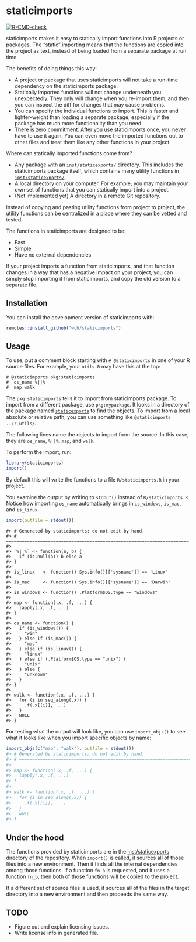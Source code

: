 
<!-- README.md is generated from README.Rmd. Please edit that file -->

# staticimports

<!-- badges: start -->

[![R-CMD-check](https://github.com/wch/staticimports/workflows/R-CMD-check/badge.svg)](https://github.com/wch/staticimports/actions)
<!-- badges: end -->

staticimports makes it easy to statically import functions into R
projects or packages. The “static” importing means that the functions
are copied into the project as text, instead of being loaded from a
separate package at run time.

The benefits of doing things this way:

-   A project or package that uses staticimports will not take a
    run-time dependency on the staticimports package.
-   Statically imported functions will not change underneath you
    unexpectedly. They only will change when you re-import them, and
    then you can inspect the diff for changes that may cause problems.
-   You can specify the individual functions to import. This is faster
    and lighter-weight than loading a separate package, especially if
    the package has much more functionality than you need.
-   There is zero commitment: After you use staticimports once, you
    never have to use it again. You can even move the imported functions
    out to other files and treat them like any other functions in your
    project.

Where can statically imported functions come from?

-   Any package with an `inst/staticexports/` directory. This includes
    the staticimports package itself, which contains many utility
    functions in
    [`inst/staticexports/`](https://github.com/wch/staticimports/tree/main/inst/staticexports).
-   A local directory on your computer. For example, you may maintain
    your own set of functions that you can statically import into a
    project.
-   (Not implemented yet) A directory in a remote Git repository.

Instead of copying and pasting utility functions from project to
project, the utility functions can be centralized in a place where they
can be vetted and tested.

The functions in staticimports are designed to be:

-   Fast
-   Simple
-   Have no external dependencies

If your project imports a function from staticimports, and that function
changes in a way that has a negative impact on your project, you can
simply stop importing it from staticimports, and copy the old version to
a separate file.

## Installation

You can install the development version of staticimports with:

``` r
remotes::install_github("wch/staticimports")
```

## Usage

To use, put a comment block starting with `# @staticimports` in one of
your R source files. For example, your `utils.R` may have this at the
top:

    # @staticimports pkg:staticimports
    #  os_name %||%
    #  map walk

The `pkg:staticimports` tells it to import from staticimports package.
To import from a different package, use `pkg:mypackage`. It looks in a
directory of the package named
[`staticexports`](https://github.com/wch/staticimports/tree/main/inst/staticexports)
to find the objects. To import from a local absolute or relative path,
you can use something like `@staticimports ../r_utils/`.

The following lines name the objects to import from the source. In this
case, they are `os_name`, `%||%`, `map`, and `walk`.

To perform the import, run:

``` r
library(staticimports)
import()
```

By default this will write the functions to a file `R/staticimports.R`
in your project.

You examine the output by writing to `stdout()` instead of
`R/staticimports.R`. Notice how importing `os_name` automatically brings
in `is_windows`, `is_mac`, and `is_linux`.

``` r
import(outfile = stdout())
```

    #> # Generated by staticimports; do not edit by hand.
    #> # ======================================================================
    #> 
    #> `%||%` <- function(a, b) {
    #>   if (is.null(a)) b else a
    #> }
    #> 
    #> is_linux   <- function() Sys.info()[['sysname']] == 'Linux'
    #> 
    #> is_mac     <- function() Sys.info()[['sysname']] == 'Darwin'
    #> 
    #> is_windows <- function() .Platform$OS.type == "windows"
    #> 
    #> map <- function(.x, .f, ...) {
    #>   lapply(.x, .f, ...)
    #> }
    #> 
    #> os_name <- function() {
    #>   if (is_windows()) {
    #>     "win"
    #>   } else if (is_mac()) {
    #>     "mac"
    #>   } else if (is_linux()) {
    #>     "linux"
    #>   } else if (.Platform$OS.type == "unix") {
    #>     "unix"
    #>   } else {
    #>     "unknown"
    #>   }
    #> }
    #> 
    #> walk <- function(.x, .f, ...) {
    #>   for (i in seq_along(.x)) {
    #>     .f(.x[[i]], ...)
    #>   }
    #>   NULL
    #> }

For testing what the output will look like, you can use `import_objs()`
to see what it looks like when you import specific objects by name:

``` r
import_objs(c("map", "walk"), outfile = stdout())
#> # Generated by staticimports; do not edit by hand.
#> # ======================================================================
#> 
#> map <- function(.x, .f, ...) {
#>   lapply(.x, .f, ...)
#> }
#> 
#> walk <- function(.x, .f, ...) {
#>   for (i in seq_along(.x)) {
#>     .f(.x[[i]], ...)
#>   }
#>   NULL
#> }
```

## Under the hood

The functions provided by staticimports are in the
[inst/staticexports](https://github.com/wch/staticimports/tree/main/inst/staticexports)
directory of the repository. When `import()` is called, it sources all
of those files into a new environment. Then it finds all the internal
dependencies among those functions. If a function `fn_a` is requested,
and it uses a function `fn_b`, then both of those functions will be
copied to the project.

If a different set of source files is used, it sources all of the files
in the target directory into a new environment and then proceeds the
same way.

## TODO

-   Figure out and explain licensing issues.
-   Write license info in generated file.

